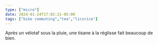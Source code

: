 ```yaml
---
type: ["micro"]
date: 2024-01-24T17:02:21-05:00
tags: ["bike commuting","tea","licorice"]
---
```

Après un vélotaf sous la pluie, une tisane à la réglisse fait beaucoup de bien.
